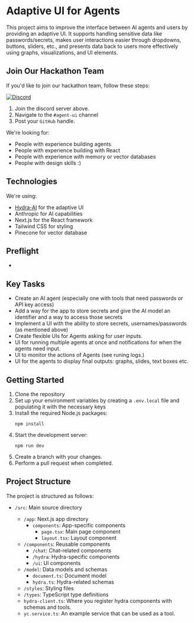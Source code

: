 # Adaptive UI for Agents

This project aims to improve the interface between AI agents and users by providing an adaptive UI. It supports handling sensitive data like passwords/secrets, makes user interactions easier through dropdowns, buttons, sliders, etc., and presents data back to users more effectively using graphs, visualizations, and UI elements.

## Join Our Hackathon Team

If you'd like to join our hackathon team, follow these steps:

[![Discord](https://img.shields.io/discord/1251581895414911016?color=7289da&label=discord)](https://discord.gg/dJNvPEHth6)

1. Join the discord server above.
2. Navigate to the `#agent-ui` channel
3. Post your `GitHub` handle.

We're looking for:

- People with experience building agents
- People with experience building with React
- People with experience with memory or vector databases
- Peoplw with design skills :)

## Technologies

We're using:

- [Hydra-AI](https://github.com/michaelmagan/hydraai) for the adaptive UI
- Anthropic for AI capabilities
- Next.js for the React framework
- Tailwind CSS for styling
- Pinecone for vector database

## Preflight

-

## Key Tasks

- Create an AI agent (especially one with tools that need passwords or API key access)
- Add a way for the app to store secrets and give the AI model an identifier and a way to access those secrets
- Implement a UI with the ability to store secrets, usernames/passwords (as mentioned above)
- Create flexible UIs for Agents asking for user inputs.
- UI for running multiple agents at once and notifications for when the agents need input.
- UI to monitor the actions of Agents (see runing logs.)
- UI for the agents to display final outputs: graphs, slides, text boxes etc.

## Getting Started

1. Clone the repository
2. Set up your environment variables by creating a `.env.local` file and populating it with the necessary keys
3. Install the required Node.js packages:
   ```
   npm install
   ```
4. Start the development server:
   ```
   npm run dev
   ```
5. Create a branch with your changes.
6. Perform a pull request when completed.

## Project Structure

The project is structured as follows:

- `/src`: Main source directory

  - `/app`: Next.js app directory
    - `components`: App-specific components
      - `page.tsx`: Main page component
      - `layout.tsx`: Layout component
  - `/components`: Reusable components
    - `/chat`: Chat-related components
    - `/hydra`: Hydra-specific components
    - `/ui`: UI components
  - `/model`: Data models and schemas
    - `document.ts`: Document model
    - `hydra.ts`: Hydra-related schemas
  - `/styles`: Styling files
  - `/types`: TypeScript type definitions
  - `hydra-client.ts`: Where you register hydra components with schemas and tools.
  - `yc.service.ts`: An example service that can be used as a tool.
